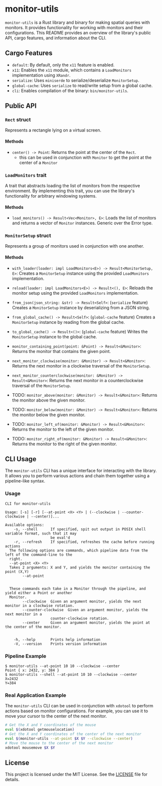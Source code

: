 # monitor-utils

`monitor-utils` is a Rust library and binary for making spatial queries with monitors. It provides functionality for working with monitors and their configurations. This README provides an overview of the library's public API, cargo features, and information about the CLI.

## Cargo Features

- `default`: By default, only the `x11` feature is enabled.
- `x11`: Enables the `x11` module, which contains a `LoadMonitors` implementation using `XRandr`.
- `serialize`: Uses `miniserde` to serialize/deserialize `MonitorSetup`.
- `global-cache`: Uses `serialize` to read/write setup from a global cache.
- `cli`: Enables compilation of the binary: `bin/monitor-utils`.

## Public API

### `Rect` struct

Represents a rectangle lying on a virtual screen.

#### Methods

- `center() -> Point`: Returns the point at the center of the `Rect`.
    - this can be used in conjunction with `Monitor` to get the point at the center of a `Monitor`

### `LoadMonitors` trait

A trait that abstracts loading the list of monitors from the respective environment. By implementing this trait, you can use the library's functionality for arbitrary windowing systems.

#### Methods

- `load_monitors() -> Result<Vec<Monitor>, E>`: Loads the list of monitors and returns a vector of `Monitor` instances. Generic over the Error type.

### `MonitorSetup` struct

Represents a group of monitors used in conjunction with one another.

#### Methods

- `with_loader(loader: impl LoadMonitors<E>) -> Result<MonitorSetup, E>`: Creates a `MonitorSetup` instance using the provided `LoadMonitors` implementation.
- `reload(loader: impl LoadMonitors<E>) -> Result<(), E>`: Reloads the monitor setup using the provided `LoadMonitors` implementation.

- `from_json(json_string: &str) -> Result<Self>`: (`serialize` feature) Creates a `MonitorSetup` instance by deserializing from a JSON string.

- `from_global_cache() -> Result<Self>`: (`global-cache` feature) Creates a `MonitorSetup` instance by reading from the global cache.
- `to_global_cache() -> Result<()>`: (`global-cache` feature) Writes the `MonitorSetup` instance to the global cache.

- `monitor_containing_point(point: &Point) -> Result<&Monitor>`: Returns the monitor that contains the given point.
- `next_monitor_clockwise(monitor: &Monitor) -> Result<&Monitor>`: Returns the next monitor in a clockwise traversal of the `MonitorSetup`.
- `next_monitor_counterclockwise(monitor: &Monitor) -> Result<&Monitor>`: Returns the next monitor in a counterclockwise traversal of the `MonitorSetup`.

- TODO: `monitor_above(monitor: &Monitor) -> Result<&Monitor>`: Returns the monitor above the given monitor.
- TODO: `monitor_below(monitor: &Monitor) -> Result<&Monitor>`: Returns the monitor below the given monitor.
- TODO: `monitor_left_of(monitor: &Monitor) -> Result<&Monitor>`: Returns the monitor to the left of the given monitor.
- TODO: `monitor_right_of(monitor: &Monitor) -> Result<&Monitor>`: Returns the monitor to the right of the given monitor.

## CLI Usage

The `monitor-utils` CLI has a unique interface for interacting with the library. It allows you to perform various actions and chain them together using a pipeline-like syntax.

### Usage

```plaintext
CLI for monitor-utils

Usage: [-s] [-r] [--at-point <X> <Y> | (--clockwise | --counter-clockwise | --center)]...

Available options:
    -s, --shell      If specified, spit out output in POSIX shell variable format, such that it may
                     be eval'd
    -r, --refresh    If specified, refreshes the cache before running actions
  The following options are commands, which pipeline data from the left of the command-line to the
  right.
  --at-point <X> <Y>
  Takes 2 arguments: X and Y, and yields the monitor containing the point (X,Y)
        --at-point


  These commands each take in a Monitor through the pipeline, and yield either a Point or another
  Monitor.
        --clockwise  Given an argument monitor, yields the next monitor in a clockwise rotation.
        --counter-clockwise  Given an argument monitor, yields the next monitor in a
                     counter-clockwise rotation.
        --center     Given an argument monitor, yields the point at the center of the monitor.


    -h, --help       Prints help information
    -V, --version    Prints version information
```

### Pipeline Example

```plaintext
$ monitor-utils --at-point 10 10 --clockwise --center
Point { x: 2432, y: 384 }
$ monitor-utils --shell --at-point 10 10 --clockwise --center
X=2432
Y=384
```

### Real Application Example

The `monitor-utils` CLI can be used in conjunction with `xdotool` to perform actions based on monitor configurations. For example, you can use it to move your cursor to the center of the next monitor.

```bash
# Get the X and Y coordinates of the mouse
eval $(xdotool getmouselocation)
# Get the X and Y coordinates of the center of the next monitor
eval $(monitor-utils --at-point $X $Y --clockwise --center)
# Move the mouse to the center of the next monitor
xdotool mousemove $X $Y
```

## License

This project is licensed under the MIT License. See the [LICENSE](LICENSE) file for details.
